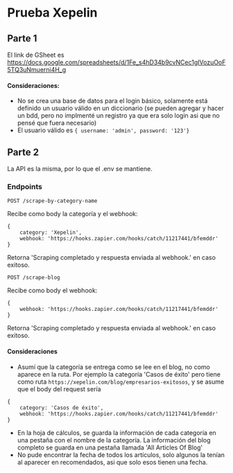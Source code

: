 # Prueba Xepelin

## Parte 1

El link de GSheet es https://docs.google.com/spreadsheets/d/1Fe_s4hD34b9cvNCec1gIVozuOoF5TQ3uNmuerni4H_g

#### Consideraciones:
- No se crea una base de datos para el login básico, solamente está definido un usuario válido en un diccionario (se pueden agregar y hacer un bdd, pero no implmenté un registro ya que era solo login asi que no pensé que fuera necesario)
- El usuario válido es ```{ username: 'admin', password: '123'}```


## Parte 2

La API es la misma, por lo que el .env se mantiene.

### Endpoints
```
POST /scrape-by-category-name
````
Recibe como body la categoría y el webhook:
````
{
    category: 'Xepelin',
    webhook: 'https://hooks.zapier.com/hooks/catch/11217441/bfemddr'
}
````
Retorna 'Scraping completado y respuesta enviada al webhook.' en caso exitoso. 

```
POST /scrape-blog
````
Recibe como body el webhook:
````
{
    webhook: 'https://hooks.zapier.com/hooks/catch/11217441/bfemddr'
}
````
Retorna 'Scraping completado y respuesta enviada al webhook.' en caso exitoso. 

#### Consideraciones
- Asumí que la categoría se entrega como se lee en el blog, no como aparece en la ruta. Por ejemplo la categoría 'Casos de éxito' pero tiene como ruta ```https://xepelin.com/blog/empresarios-exitosos```, y se asume que el body del request sería
````
{
    category: 'Casos de éxito',
    webhook: 'https://hooks.zapier.com/hooks/catch/11217441/bfemddr'
}
````
- En la hoja de cálculos, se guarda la información de cada categoría en una pestaña con el nombre de la categoría. La información del blog completo se guarda en una pestaña llamada 'All Articles Of Blog'
- No pude encontrar la fecha de todos los artículos, solo algunos la tenían al aparecer en recomendados, asi que solo esos tienen una fecha.